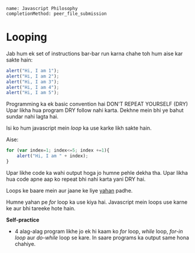 ```ngMeta
name: Javascript Philosophy
completionMethod: peer_file_submission
```
# Looping

Jab hum ek set of instructions bar-bar run karna chahe toh hum aise kar sakte hain:

```javascript
alert("Hi, I am 1");
alert("Hi, I am 2");
alert("Hi, I am 3");
alert("Hi, I am 4");
alert("Hi, I am 5");
```

Programming ka ek basic convention hai DON'T REPEAT YOURSELF (DRY)
Upar likha hua program DRY follow nahi karta. Dekhne mein bhi ye bahut sundar nahi lagta hai.

Isi ko hum javascript mein *loop* ka use karke likh sakte hain.

Aise:

```javascript
for (var index=1; index<=5; index +=1){
	alert("Hi, I am " + index);
}
```

Upar likhe code ka wahi output hoga jo humne pehle dekha tha. Upar likha hua code apne aap ko repeat bhi nahi karta yani DRY hai.

Loops ke baare mein aur jaane ke liye [yahan](https://www.w3schools.com/js/js_loop_for.asp) padhe.

Humne yahan pe *for* loop ka use kiya hai. Javascript mein loops use karne ke aur bhi tareeke hote hain.

**Self-practice**

- 4 alag-alag program likhe jo ek hi kaam ko *for* loop, *while* loop, *for-in loop* aur *do-while* loop se kare. In saare programs ka output same hona chahiye.



